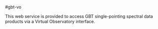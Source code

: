 #gbt-vo

This web service is provided to access GBT single-pointing spectral
data products via a Virtual Observatory interface.
